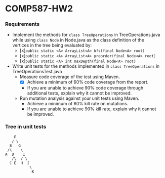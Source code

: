 # COMP587-HW2
### Requirements
- Implement the methods for `class TreeOperations` in TreeOperations.java while using `class Node` in Node.java as the class definition of the vertices in the tree being evaluated by:
  - [x]`public static <A> ArrayList<A> bfs(final Node<A> root)`
  - [x]`public static <A> ArrayList<A> preorder(final Node<A> root)`
  - [x]`public static <A> int maxDepth(final Node<A> root)`
- Write unit tests for the methods implemented in `class TreeOperations` in TreeOperationsTest.java
  - Measure code coverage of the test using Maven.
    - [x] Achieve a minimum of 90% code coverage from the report.
    - If you are unable to achieve 90% code coverage through additional tests, explain why it cannot be improved.
  - Run mutation analysis against your unit tests using Maven.
    - Achieve a minimum of 90% kill rate on mutations.
    - If you are unable to achieve 90% kill rate, explain why it cannot be improved. 
 ### Tree in unit tests
 ```
     F 
    / \
   B   G
  /\    \
 A  D    I
    /\  / \
   C E  H  J
            \
             K

 ```
